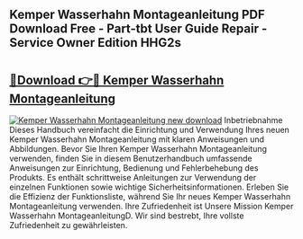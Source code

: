 ## Kemper Wasserhahn Montageanleitung PDF Download Free - Part-tbt User Guide Repair - Service Owner Edition HHG2s

# <h2><a href="http://df6l8im.blite.top/?on=Kemper+Wasserhahn+Montageanleitung">🔗Download 👉🔴 Kemper Wasserhahn Montageanleitung</a></h2>

[![Kemper Wasserhahn Montageanleitung new download](https://i.imgur.com/lujVjoI.png)](http://df6l8im.blite.top/?on=Kemper+Wasserhahn+Montageanleitung)
Inbetriebnahme Dieses Handbuch vereinfacht die Einrichtung und Verwendung Ihres neuen Kemper Wasserhahn Montageanleitung mit klaren Anweisungen und Abbildungen. Bevor Sie Ihren Kemper Wasserhahn Montageanleitung verwenden, finden Sie in diesem Benutzerhandbuch umfassende Anweisungen zur Einrichtung, Bedienung und Fehlerbehebung des Produkts. Es enthält schrittweise Anleitungen zur Verwendung der einzelnen Funktionen sowie wichtige Sicherheitsinformationen. Erleben Sie die Effizienz der Funktionsliste, während Sie Ihr neues Kemper Wasserhahn Montageanleitung verwenden. Ihre Zufriedenheit ist Unsere Mission Kemper Wasserhahn MontageanleitungD. Wir sind bestrebt, Ihre vollste Zufriedenheit zu gewährleisten.
